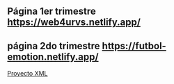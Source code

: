## Página 1er trimestre https://web4urvs.netlify.app/
## página 2do trimestre https://futbol-emotion.netlify.app/
[Proyecto XML](https://github.com/roddyvidal/XML-DOM-AJAX-JSON)
